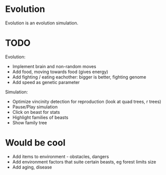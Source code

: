 # Evolution

Evolution is an evolution simulation.

# TODO

Evolution:
- Implement brain and non-random moves
- Add food, moving towards food (gives energy)
- Add fighting / eating eachother: bigger is better, fighting genome
- Add speed as genetic parameter

Simulation:
- Optimize vincinity detection for reproduction (look at quad trees, r trees)
- Pause/Play simulation
- Click on beast for stats
- Highlight families of beasts
- Show family tree

# Would be cool

- Add items to environment - obstacles, dangers
- Add environment factors that suite certain beasts, eg forest limits size
- Add aging, disease
